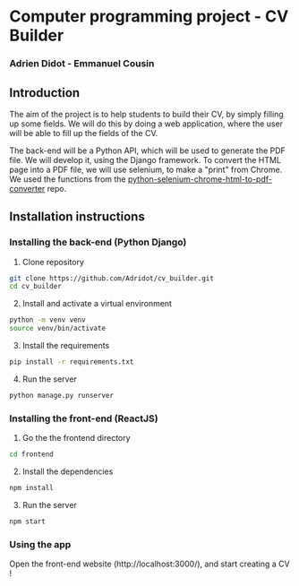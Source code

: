 # Computer programming project - CV Builder

### Adrien Didot - Emmanuel Cousin

## Introduction

The aim of the project is to help students to build their CV, by simply filling up some fields. We will do this by doing
a web application, where the user will be able to fill up the fields of the CV.

The back-end will be a Python API, which will be used to generate the PDF file. We will develop it, using the Django
framework. To convert the HTML page into a PDF file, we will use selenium, to make a "print" from Chrome. We used the
functions from the
[python-selenium-chrome-html-to-pdf-converter](https://github.com/maxvst/python-selenium-chrome-html-to-pdf-converter)
repo.

## Installation instructions

### Installing the back-end (Python Django)

1. Clone repository
```bash
git clone https://github.com/Adridot/cv_builder.git
cd cv_builder
```

2. Install and activate a virtual environment
```bash
python -m venv venv
source venv/bin/activate
```

3. Install the requirements
```bash
pip install -r requirements.txt
```

4. Run the server 
```bash
python manage.py runserver
```

### Installing the front-end (ReactJS)

1. Go the the frontend directory
```bash
cd frontend
```

2. Install the dependencies
```bash
npm install
```

3. Run the server
```bash
npm start
```

### Using the app

Open the front-end website (http://localhost:3000/), and start creating a CV !

